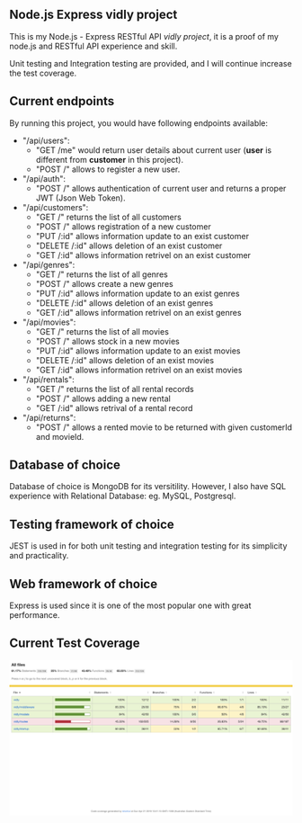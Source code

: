 ## Node.js Express vidly project

This is my Node.js - Express RESTful API _vidly project_, it is a proof of my node.js and RESTful API experience and skill.

Unit testing and Integration testing are provided, and I will continue increase the test coverage.

## Current endpoints

By running this project, you would have following endpoints available:

- "/api/users":
  - "GET /me" would return user details about current user (**user** is different from **customer** in this project).
  - "POST /" allows to register a new user.
- "/api/auth":
  - "POST /" allows authentication of current user and returns a proper JWT (Json Web Token).
- "/api/customers":
  - "GET /" returns the list of all customers
  - "POST /" allows registration of a new customer
  - "PUT /:id" allows information update to an exist customer
  - "DELETE /:id" allows deletion of an exist customer
  - "GET /:id" allows information retrivel on an exist customer
- "/api/genres":
  - "GET /" returns the list of all genres
  - "POST /" allows create a new genres
  - "PUT /:id" allows information update to an exist genres
  - "DELETE /:id" allows deletion of an exist genres
  - "GET /:id" allows information retrivel on an exist genres
- "/api/movies":
  - "GET /" returns the list of all movies
  - "POST /" allows stock in a new movies
  - "PUT /:id" allows information update to an exist movies
  - "DELETE /:id" allows deletion of an exist movies
  - "GET /:id" allows information retrivel on an exist movies
- "/api/rentals":
  - "GET /" returns the list of all rental records
  - "POST /" allows adding a new rental
  - "GET /:id" allows retrival of a rental record
- "/api/returns":
  - "POST /" allows a rented movie to be returned with given customerId and movieId.

## Database of choice

Database of choice is MongoDB for its versitility. However, I also have SQL experience with Relational Database: eg. MySQL, Postgresql.

## Testing framework of choice

JEST is used in for both unit testing and integration testing for its simplicity and practicality.

## Web framework of choice

Express is used since it is one of the most popular one with great performance.

## Current Test Coverage

![Current Test Coverage](/currentCoverage.png)